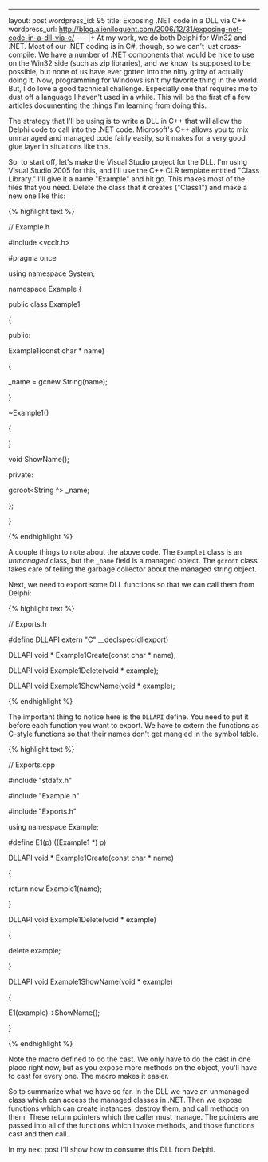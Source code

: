 --- 
layout: post
wordpress_id: 95
title: Exposing .NET code in a DLL via C++
wordpress_url: http://blog.alieniloquent.com/2006/12/31/exposing-net-code-in-a-dll-via-c/
--- |+
At my work, we do both Delphi for Win32 and .NET. Most of our .NET coding is
in C#, though, so we can't just cross-compile. We have a number of .NET
components that would be nice to use on the Win32 side (such as zip
libraries), and we know its supposed to be possible, but none of us have ever
gotten into the nitty gritty of actually doing it. Now, programming for
Windows isn't my favorite thing in the world. But, I do love a good technical
challenge. Especially one that requires me to dust off a language I haven't
used in a while. This will be the first of a few articles documenting the
things I'm learning from doing this.

The strategy that I'll be using is to write a DLL in C++ that will allow the
Delphi code to call into the .NET code. Microsoft's C++ allows you to mix
unmanaged and managed code fairly easily, so it makes for a very good glue
layer in situations like this.

So, to start off, let's make the Visual Studio project for the DLL. I'm using
Visual Studio 2005 for this, and I'll use the C++ CLR template entitled "Class
Library." I'll give it a name "Example" and hit go. This makes most of the
files that you need. Delete the class that it creates ("Class1") and make a
new one like this:

{% highlight text %}

// Example.h

#include <vcclr.h>

#pragma once

using namespace System;

namespace Example {

public class Example1

{

public:

Example1(const char * name)

{

_name = gcnew String(name);

}

~Example1()

{

}

void ShowName();

private:

gcroot<String ^> _name;

};

}

{% endhighlight %}

A couple things to note about the above code. The `Example1` class is an
_unmanaged_ class, but the `_name` field is a managed object. The `gcroot`
class takes care of telling the garbage collector about the managed string
object.

Next, we need to export some DLL functions so that we can call them from
Delphi:

{% highlight text %}

// Exports.h

#define DLLAPI extern "C" __declspec(dllexport)


DLLAPI void * Example1Create(const char * name);

DLLAPI void Example1Delete(void * example);

DLLAPI void Example1ShowName(void * example);

{% endhighlight %}

The important thing to notice here is the `DLLAPI` define. You need to put it
before each function you want to export. We have to extern the functions as
C-style functions so that their names don't get mangled in the symbol table.

{% highlight text %}

// Exports.cpp

#include "stdafx.h"

#include "Example.h"

#include "Exports.h"


using namespace Example;


#define E1(p) ((Example1 *) p)


DLLAPI void * Example1Create(const char * name)

{

return new Example1(name);

}


DLLAPI void Example1Delete(void * example)

{

delete example;

}


DLLAPI void Example1ShowName(void * example)

{

E1(example)->ShowName();

}

{% endhighlight %}

Note the macro defined to do the cast. We only have to do the cast in one
place right now, but as you expose more methods on the object, you'll have to
cast for every one. The macro makes it easier.

So to summarize what we have so far. In the DLL we have an unmanaged class
which can access the managed classes in .NET. Then we expose functions which
can create instances, destroy them, and call methods on them. These return
pointers which the caller must manage. The pointers are passed into all of the
functions which invoke methods, and those functions cast and then call.

In my next post I'll show how to consume this DLL from Delphi.

